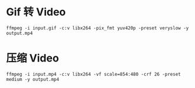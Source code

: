 # Gif 转 Video

```shell
ffmpeg -i input.gif -c:v libx264 -pix_fmt yuv420p -preset veryslow -y output.mp4
```

# 压缩 Video

```shell
ffmpeg -i input.mp4 -c:v libx264 -vf scale=854:480 -crf 26 -preset medium -y output.mp4
```
